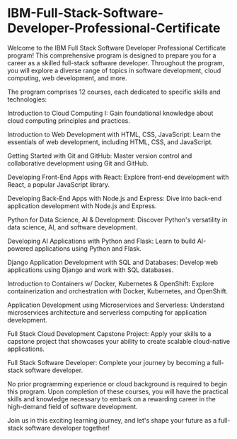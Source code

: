 # IBM-Full-Stack-Software-Developer-Professional-Certificate
Welcome to the IBM Full Stack Software Developer Professional Certificate program! This comprehensive program is designed to prepare you for a career as a skilled full-stack software developer. Throughout the program, you will explore a diverse range of topics in software development, cloud computing, web development, and more.

The program comprises 12 courses, each dedicated to specific skills and technologies:

Introduction to Cloud Computing I: Gain foundational knowledge about cloud computing principles and practices.

Introduction to Web Development with HTML, CSS, JavaScript: Learn the essentials of web development, including HTML, CSS, and JavaScript.

Getting Started with Git and GitHub: Master version control and collaborative development using Git and GitHub.

Developing Front-End Apps with React: Explore front-end development with React, a popular JavaScript library.

Developing Back-End Apps with Node.js and Express: Dive into back-end application development with Node.js and Express.

Python for Data Science, AI & Development: Discover Python's versatility in data science, AI, and software development.

Developing AI Applications with Python and Flask: Learn to build AI-powered applications using Python and Flask.

Django Application Development with SQL and Databases: Develop web applications using Django and work with SQL databases.

Introduction to Containers w/ Docker, Kubernetes & OpenShift: Explore containerization and orchestration with Docker, Kubernetes, and OpenShift.

Application Development using Microservices and Serverless: Understand microservices architecture and serverless computing for application development.

Full Stack Cloud Development Capstone Project: Apply your skills to a capstone project that showcases your ability to create scalable cloud-native applications.

Full Stack Software Developer: Complete your journey by becoming a full-stack software developer.

No prior programming experience or cloud background is required to begin this program. Upon completion of these courses, you will have the practical skills and knowledge necessary to embark on a rewarding career in the high-demand field of software development.

Join us in this exciting learning journey, and let's shape your future as a full-stack software developer together!
